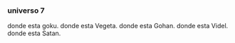 ### universo 7
 donde esta goku.
 donde esta Vegeta.
 donde esta Gohan.
 donde esta Videl.
  donde esta Satan.
